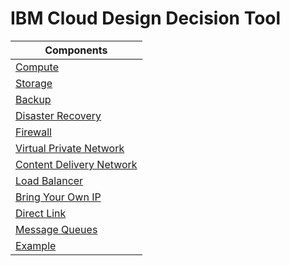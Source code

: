 # IBM Cloud Design Decision Tool

| Components |
| ---------- |
| [Compute](compute_options.md) |
| [Storage](storage_options.md) |
| [Backup](backup_options.md) |
| [Disaster Recovery](disaster_recovery_options.md) |
| [Firewall](firewall_options.md) |
| [Virtual Private Network](vpn_options.md) |
| [Content Delivery Network](cdn_options.md) |
| [Load Balancer](load_balancer_options.md) |
| [Bring Your Own IP](byoip_options.md) |
| [Direct Link](direct_link_options.md) |
| [Message Queues](message_queues_options.md) |
| [Example](example_usage.md) |

